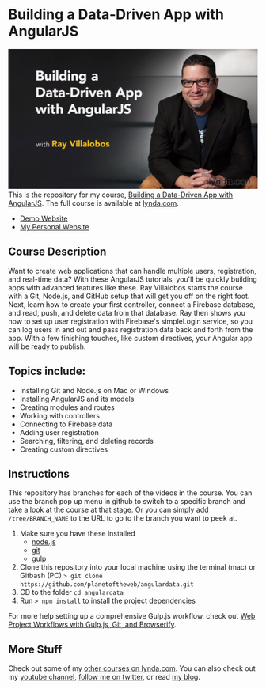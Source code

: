 # Building a Data-Driven App with AngularJS
![Building a Data-Driven App with AngularJS](hero.png)
This is the repository for my course, [Building a Data-Driven App with AngularJS](http://www.lynda.com/AngularJS-tutorials/Building-Data-Driven-App-AngularJS/368918-2.html). The full course is available at [lynda.com](http://lynda.com).
- [Demo Website](http://chetkins.com)
- [My Personal Website](http://raybo.org)


## Course Description
Want to create web applications that can handle multiple users, registration, and real-time data? With these AngularJS tutorials, you'll be quickly building apps with advanced features like these. Ray Villalobos starts the course with a Git, Node.js, and GitHub setup that will get you off on the right foot. Next, learn how to create your first controller, connect a Firebase database, and read, push, and delete data from that database. Ray then shows you how to set up user registration with Firebase's simpleLogin service, so you can log users in and out and pass registration data back and forth from the app. With a few finishing touches, like custom directives, your Angular app will be ready to publish.

## Topics include:
- Installing Git and Node.js on Mac or Windows
- Installing AngularJS and its models
- Creating modules and routes
- Working with controllers
- Connecting to Firebase data
- Adding user registration
- Searching, filtering, and deleting records
- Creating custom directives

## Instructions
This repository has branches for each of the videos in the course. You can use the branch pop up menu in github to switch to a specific branch and take a look at the course at that stage. Or you can simply add `/tree/BRANCH_NAME` to the URL to go to the branch you want to peek at.

1. Make sure you have these installed
    - [node.js](http://nodejs.org/)
    - [git](http://git-scm.com/)
    - [gulp](http://gulpjs.com/)
2. Clone this repository into your local machine using the terminal (mac) or Gitbash (PC) `> git clone https://github.com/planetoftheweb/angulardata.git`
3. CD to the folder `cd angulardata`
4. Run `> npm install` to install the project dependencies

For more help setting up a comprehensive Gulp.js workflow, check out [Web Project Workflows with Gulp.js, Git, and Browserify](http://www.lynda.com/Web-Web-Design-tutorials/Web-Project-Workflows-Gulpjs-Git-Browserify/154416-2.html).

## More Stuff
Check out some of my [other courses on lynda.com](http://lynda.com/rayvillalobos). You can also check out my [youtube channel](http://youtube.com/planetoftheweb), [follow me on twitter](http://twitter.com/planetoftheweb), or read [my blog](http://iviewsource.com).
